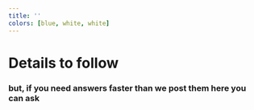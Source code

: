 ```yaml
---
title: ''
colors: [blue, white, white]
---
```


# Details to follow

### but, if you need answers faster than we post them here you can ask

